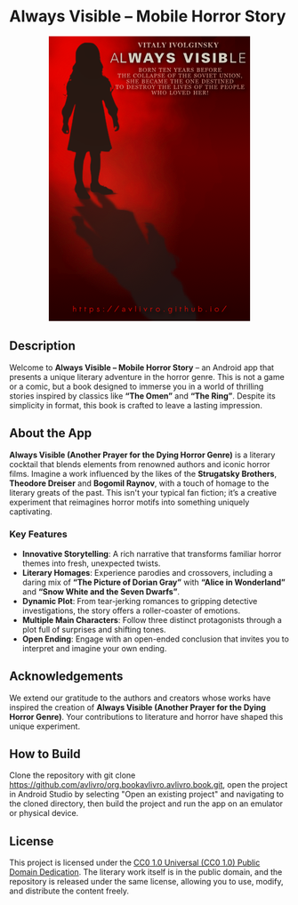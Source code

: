 # Always Visible – Mobile Horror Story

<p align="center">
  <img src="avlivro.png" alt="Always Visible – Mobile Horror Story" />
</p>


## Description

Welcome to **Always Visible – Mobile Horror Story** – an Android app that presents a unique literary adventure in the horror genre. This is not a game or a comic, but a book designed to immerse you in a world of thrilling stories inspired by classics like **“The Omen”** and **“The Ring”**. Despite its simplicity in format, this book is crafted to leave a lasting impression.

## About the App

**Always Visible (Another Prayer for the Dying Horror Genre)** is a literary cocktail that blends elements from renowned authors and iconic horror films. Imagine a work influenced by the likes of the **Strugatsky Brothers**, **Theodore Dreiser** and **Bogomil Raynov**, with a touch of homage to the literary greats of the past. This isn't your typical fan fiction; it’s a creative experiment that reimagines horror motifs into something uniquely captivating.

### Key Features

- **Innovative Storytelling**: A rich narrative that transforms familiar horror themes into fresh, unexpected twists.
- **Literary Homages**: Experience parodies and crossovers, including a daring mix of **“The Picture of Dorian Gray”** with **“Alice in Wonderland”** and **“Snow White and the Seven Dwarfs”**.
- **Dynamic Plot**: From tear-jerking romances to gripping detective investigations, the story offers a roller-coaster of emotions.
- **Multiple Main Characters**: Follow three distinct protagonists through a plot full of surprises and shifting tones.
- **Open Ending**: Engage with an open-ended conclusion that invites you to interpret and imagine your own ending.

## Acknowledgements

We extend our gratitude to the authors and creators whose works have inspired the creation of **Always Visible (Another Prayer for the Dying Horror Genre)**. Your contributions to literature and horror have shaped this unique experiment.

## How to Build

Clone the repository with git clone https://github.com/avlivro/org.bookavlivro.avlivro.book.git, open the project in Android Studio by selecting "Open an existing project" and navigating to the cloned directory, then build the project and run the app on an emulator or physical device.

## License

This project is licensed under the [CC0 1.0 Universal (CC0 1.0) Public Domain Dedication](https://creativecommons.org/publicdomain/zero/1.0/). The literary work itself is in the public domain, and the repository is released under the same license, allowing you to use, modify, and distribute the content freely.
